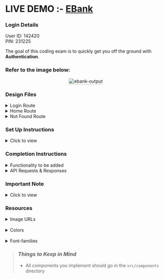 # LIVE DEMO :-  <a href="https://ebanknk.ccbp.tech">EBank</a>
### Login Details
User ID: 142420 </br>
PIN: 231225

The goal of this coding exam is to quickly get you off the ground with **Authentication**.

### Refer to the image below:

<div style="text-align: center;">
    <img src="https://assets.ccbp.in/frontend/content/react-js/ebank-output-v2.gif" alt="ebank-output" style="max-width:70%;box-shadow:0 2.8px 2.2px rgba(0, 0, 0, 0.12)">
</div>

### Design Files

<details>
<summary>Login Route</summary>

- [Medium (Size >= 768px), Large (Size >= 992px) and Extra Large (Size >= 1200px) - Login](https://assets.ccbp.in/frontend/react-js/ebank-login-route-img.png)
- [Medium (Size >= 768px), Large (Size >= 992px) and Extra Large (Size >= 1200px) - Login Failure](https://assets.ccbp.in/frontend/react-js/ebank-login-failure-route-img.png)

</details>

<details>
<summary>Home Route</summary>

- [Medium (Size >= 768px), Large (Size >= 992px) and Extra Large (Size >= 1200px) - Home](https://assets.ccbp.in/frontend/react-js/ebank-home-route-img.png)

</details>

<details>
<summary>Not Found Route</summary>

- [Medium (Size >= 768px), Large (Size >= 992px) and Extra Large (Size >= 1200px) - Home](https://assets.ccbp.in/frontend/react-js/ebank-not-found-route-img.png)

</details>

### Set Up Instructions

<details>
<summary>Click to view</summary>

- Download dependencies by running `npm install`
- Start up the app using `npm start`
</details>

### Completion Instructions

<details>
<summary>Functionality to be added</summary>
<br/>

The app must have the following functionalities

- **Login Route**

  - When invalid credentials are provided and the **Login** button is clicked, then the error message received from the response should be displayed
  - When valid credentials are provided and the **Login** button is clicked, then the page should be navigated to the Home Route
  - When an unauthenticated user tries to access the Home Route, then the page should be navigated to Login Route
  - When an authenticated user tries to access the Home Route, then the page should be navigated to the Home Route

- **Home Route**

  - When an _authenticated_ user tries to access the Login Route, then the page should be navigated to the Home Route
  - When the **Logout** button is clicked, then the page should be navigated to the Login Route

- **Not Found Route**
  - When a random path is provided in the URL, then the page should be navigated to the Not Found Route

</details>

<details>

<summary>API Requests & Responses</summary>
<br/>

**loginApiUrl**

#### API: `https://apis.ccbp.in/ebank/login`

#### Method: `POST`

#### Request:

```json
{
  "user_id": 142420,
  "pin": 231225
}
```

#### Description:

Returns a response based on the credentials provided

#### Sample Success Response:

```json
{
  "jwt_token": "eyJhbGciOiJIUzI1NiIsInR5cCI6IkpXVCJ9.eyJ1c2VybmFtZSI6IjE0MjQyMCIsInJvbGUiOiJQUklNRV9VU0VSIiwiaWF0IjoxNjM0MDk4NzYyfQ.ZUCC2J2zBjRhLVa1EI_4EnkZ-M-7hoVZoZFAu8GTmEQ"
}
```

#### Sample Failure Response:

```json
{
  "status_code": 401,
  "error_msg": "Invalid user ID"
}
```

</details>

### Important Note

<details>
<summary>Click to view</summary>

<br/>

**The following instructions are required for the tests to pass**

- Home Route should consist of `/` in the URL path
- Login Route should consist of `/ebank/login` in the URL path
- No need to use the `BrowserRouter` in `App.js` as we have already included in `index.js`

- User credentials

  ```text
   User ID: 142420
   PIN: 231225

  ```

</details>

### Resources

<details>
<summary>Image URLs</summary>

- [https://assets.ccbp.in/frontend/react-js/ebank-login-img.png](https://assets.ccbp.in/frontend/react-js/ebank-login-img.png) alt should be **website login**

- [https://assets.ccbp.in/frontend/react-js/ebank-logo-img.png](https://assets.ccbp.in/frontend/react-js/ebank-logo-img.png) alt should be **website logo**

- [https://assets.ccbp.in/frontend/react-js/ebank-digital-card-img.png](https://assets.ccbp.in/frontend/react-js/ebank-digital-card-img.png) alt should be **digital card**

- [https://assets.ccbp.in/frontend/react-js/ebank-not-found-img.png](https://assets.ccbp.in/frontend/react-js/ebank-not-found-img.png) alt should be **not found**

</details>
<br/>
<details>
<summary>Colors</summary>

<br/>

<div style="background-color: #152850; width: 150px; padding: 10px; color: white">Hex: #152850</div>
<div style="background-color: #e0eefe; width: 150px; padding: 10px; color: black">Hex: #e0eefe</div>
<div style="background-color: #183b56; width: 150px; padding: 10px; color: white">Hex: #183b56</div>
<div style="background-color: #5a7184; width: 150px; padding: 10px; color: white">Hex: #5a7184</div>
<div style="background-color: #ffffff; width: 150px; padding: 10px; color: black">Hex: #ffffff</div>
<div style="background-color: #c3cad9; width: 150px; padding: 10px; color: black">Hex: #c3cad9</div>
<div style="background-color: #1565d8; width: 150px; padding: 10px; color: white">Hex: #1565d8</div>
<div style="background-color: #ff0b37; width: 150px; padding: 10px; color: white">Hex: #ff0b37</div>
<div style="background-color: #f8fafc; width: 150px; padding: 10px; color: black">Hex: #f8fafc</div>

</details>
<br/>
<details>

<summary>Font-families</summary>

- Roboto

</details>

> ### _Things to Keep in Mind_
>
> - All components you implement should go in the `src/components` directory
